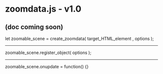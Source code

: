 # zoomdata.js - v1.0
## (doc coming soon)

let zoomable_scene = create_zoomdata( target_HTML_element , options );

---

zoomable_scene.register_object( options );

---

zoomable_scene.onupdate = function() {}
